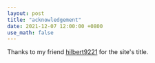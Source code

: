 ```yaml
---
layout: post
title: "acknowledgement"
date: 2021-12-07 12:00:00 +0800
use_math: false
---
```

Thanks to my friend [hilbert9221](https://github.com/hilbert9221) for the site's title.
